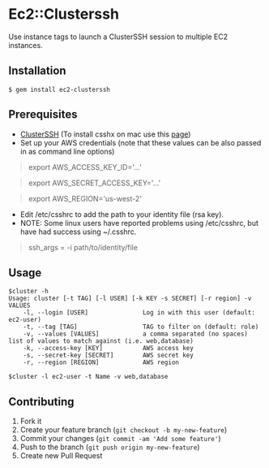 # Ec2::Clusterssh

Use instance tags to launch a ClusterSSH session to multiple EC2 instances.

## Installation

    $ gem install ec2-clusterssh

## Prerequisites

- [ClusterSSH](http://sourceforge.net/apps/mediawiki/clusterssh/index.php?title=Main_Page) (To install csshx on mac use this [page](https://code.google.com/p/csshx/))
- Set up your AWS credentials (note that these values can be also passed in
  as command line options)

> export AWS_ACCESS_KEY_ID='...'

> export AWS_SECRET_ACCESS_KEY='...'

> export AWS_REGION='us-west-2'

- Edit /etc/csshrc to add the path to your identity file (rsa key).
- NOTE: Some linux users have reported problems using /etc/csshrc, but have had success using ~/.csshrc.

> ssh_args = -i path/to/identity/file

## Usage

    $cluster -h
    Usage: cluster [-t TAG] [-l USER] [-k KEY -s SECRET] [-r region] -v VALUES
        -l, --login [USER]               Log in with this user (default: ec2-user)
        -t, --tag [TAG]                  TAG to filter on (default: role)
        -v, --values [VALUES]            a comma separated (no spaces) list of values to match against (i.e. web,database)
        -k, --access-key [KEY]           AWS access key
        -s, --secret-key [SECRET]        AWS secret key
        -r, --region [REGION]            AWS region

    $cluster -l ec2-user -t Name -v web,database

## Contributing

1. Fork it
2. Create your feature branch (`git checkout -b my-new-feature`)
3. Commit your changes (`git commit -am 'Add some feature'`)
4. Push to the branch (`git push origin my-new-feature`)
5. Create new Pull Request
